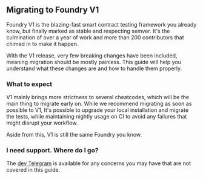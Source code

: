## Migrating to Foundry V1

Foundry V1 is the blazing-fast smart contract testing framework you already know, but finally marked as stable and respecting semver. It's the culmination of over a year of work and more than 200 contributors that chimed in to make it happen.

With the V1 release, very few breaking changes have been included, meaning migration should be mostly painless. This guide will help you understand what these changes are and how to handle them properly.

### What to expect

V1 mainly brings more strictness to several cheatcodes, which will be the main thing to migrate early on. While we recommend migrating as soon as possible to V1, It's possible to upgrade your local installation and migrate the tests, while maintaining nightly usage on CI to avoid any failures that might disrupt your workflow.

Aside from this, V1 is still the same Foundry you know.

### I need support. Where do I go?

The [dev Telegram](https://t.me/foundry_rs) is available for any concerns you may have that are not covered in this guide.